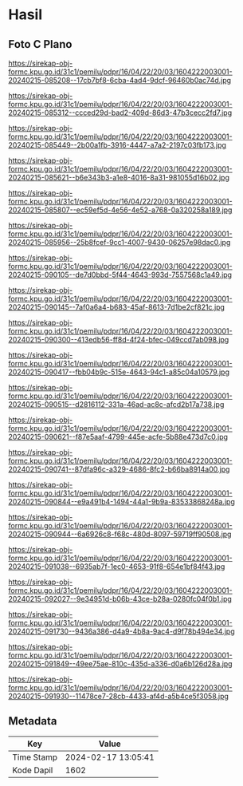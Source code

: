 # Hasil

## Foto C Plano

https://sirekap-obj-formc.kpu.go.id/31c1/pemilu/pdpr/16/04/22/20/03/1604222003001-20240215-085208--17cb7bf8-6cba-4ad4-9dcf-96460b0ac74d.jpg

https://sirekap-obj-formc.kpu.go.id/31c1/pemilu/pdpr/16/04/22/20/03/1604222003001-20240215-085312--ccced29d-bad2-409d-86d3-47b3cecc2fd7.jpg

https://sirekap-obj-formc.kpu.go.id/31c1/pemilu/pdpr/16/04/22/20/03/1604222003001-20240215-085449--2b00a1fb-3916-4447-a7a2-2197c03fb173.jpg

https://sirekap-obj-formc.kpu.go.id/31c1/pemilu/pdpr/16/04/22/20/03/1604222003001-20240215-085621--b6e343b3-a1e8-4016-8a31-981055d16b02.jpg

https://sirekap-obj-formc.kpu.go.id/31c1/pemilu/pdpr/16/04/22/20/03/1604222003001-20240215-085807--ec59ef5d-4e56-4e52-a768-0a320258a189.jpg

https://sirekap-obj-formc.kpu.go.id/31c1/pemilu/pdpr/16/04/22/20/03/1604222003001-20240215-085956--25b8fcef-9cc1-4007-9430-06257e98dac0.jpg

https://sirekap-obj-formc.kpu.go.id/31c1/pemilu/pdpr/16/04/22/20/03/1604222003001-20240215-090105--de7d0bbd-5f44-4643-993d-7557568c1a49.jpg

https://sirekap-obj-formc.kpu.go.id/31c1/pemilu/pdpr/16/04/22/20/03/1604222003001-20240215-090145--7af0a6a4-b683-45af-8613-7d1be2cf821c.jpg

https://sirekap-obj-formc.kpu.go.id/31c1/pemilu/pdpr/16/04/22/20/03/1604222003001-20240215-090300--413edb56-ff8d-4f24-bfec-049ccd7ab098.jpg

https://sirekap-obj-formc.kpu.go.id/31c1/pemilu/pdpr/16/04/22/20/03/1604222003001-20240215-090417--fbb04b9c-515e-4643-94c1-a85c04a10579.jpg

https://sirekap-obj-formc.kpu.go.id/31c1/pemilu/pdpr/16/04/22/20/03/1604222003001-20240215-090515--d2816112-331a-46ad-ac8c-afcd2b17a738.jpg

https://sirekap-obj-formc.kpu.go.id/31c1/pemilu/pdpr/16/04/22/20/03/1604222003001-20240215-090621--f87e5aaf-4799-445e-acfe-5b88e473d7c0.jpg

https://sirekap-obj-formc.kpu.go.id/31c1/pemilu/pdpr/16/04/22/20/03/1604222003001-20240215-090741--87dfa96c-a329-4686-8fc2-b66ba8914a00.jpg

https://sirekap-obj-formc.kpu.go.id/31c1/pemilu/pdpr/16/04/22/20/03/1604222003001-20240215-090844--e9a491b4-1494-44a1-9b9a-83533868248a.jpg

https://sirekap-obj-formc.kpu.go.id/31c1/pemilu/pdpr/16/04/22/20/03/1604222003001-20240215-090944--6a6926c8-f68c-480d-8097-59719ff90508.jpg

https://sirekap-obj-formc.kpu.go.id/31c1/pemilu/pdpr/16/04/22/20/03/1604222003001-20240215-091038--6935ab7f-1ec0-4653-91f8-654e1bf84f43.jpg

https://sirekap-obj-formc.kpu.go.id/31c1/pemilu/pdpr/16/04/22/20/03/1604222003001-20240215-092027--9e34951d-b06b-43ce-b28a-0280fc04f0b1.jpg

https://sirekap-obj-formc.kpu.go.id/31c1/pemilu/pdpr/16/04/22/20/03/1604222003001-20240215-091730--9436a386-d4a9-4b8a-9ac4-d9f78b494e34.jpg

https://sirekap-obj-formc.kpu.go.id/31c1/pemilu/pdpr/16/04/22/20/03/1604222003001-20240215-091849--49ee75ae-810c-435d-a336-d0a6b126d28a.jpg

https://sirekap-obj-formc.kpu.go.id/31c1/pemilu/pdpr/16/04/22/20/03/1604222003001-20240215-091930--11478ce7-28cb-4433-af4d-a5b4ce5f3058.jpg


## Metadata

| Key        | Value               |
| ---------- | ------------------- |
| Time Stamp | 2024-02-17 13:05:41 |
| Kode Dapil | 1602                |



